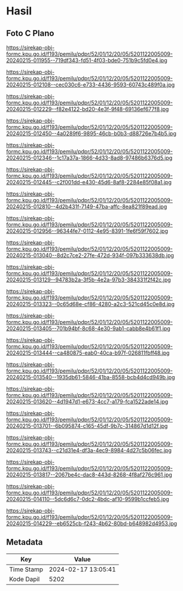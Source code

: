 # Hasil

## Foto C Plano

https://sirekap-obj-formc.kpu.go.id/f193/pemilu/pdpr/52/01/12/20/05/5201122005009-20240215-011955--719df343-fd51-4f03-bde0-751b9c5fd0e4.jpg

https://sirekap-obj-formc.kpu.go.id/f193/pemilu/pdpr/52/01/12/20/05/5201122005009-20240215-012108--cec030c6-e733-4436-9593-60743c489f0a.jpg

https://sirekap-obj-formc.kpu.go.id/f193/pemilu/pdpr/52/01/12/20/05/5201122005009-20240215-012229--f82e4122-bd20-4e3f-9f48-69136ef677f8.jpg

https://sirekap-obj-formc.kpu.go.id/f193/pemilu/pdpr/52/01/12/20/05/5201122005009-20240215-012450--4a0289f6-9895-46cb-b0b3-d88726e7b4b5.jpg

https://sirekap-obj-formc.kpu.go.id/f193/pemilu/pdpr/52/01/12/20/05/5201122005009-20240215-012346--1c17a37a-1866-4d33-8ad8-97486b6376d5.jpg

https://sirekap-obj-formc.kpu.go.id/f193/pemilu/pdpr/52/01/12/20/05/5201122005009-20240215-012445--c2f001dd-e430-45d6-8af8-2284e85f08a1.jpg

https://sirekap-obj-formc.kpu.go.id/f193/pemilu/pdpr/52/01/12/20/05/5201122005009-20240215-012810--4d2b431f-7149-47ba-affc-8ea821f89ead.jpg

https://sirekap-obj-formc.kpu.go.id/f193/pemilu/pdpr/52/01/12/20/05/5201122005009-20240215-012956--96344fe7-0112-4e95-8391-1fe6f59f7602.jpg

https://sirekap-obj-formc.kpu.go.id/f193/pemilu/pdpr/52/01/12/20/05/5201122005009-20240215-013040--8d2c7ce2-27fe-472d-934f-097b333638db.jpg

https://sirekap-obj-formc.kpu.go.id/f193/pemilu/pdpr/52/01/12/20/05/5201122005009-20240215-013129--94783b2a-3f5b-4e2a-97b3-384331f2f42c.jpg

https://sirekap-obj-formc.kpu.go.id/f193/pemilu/pdpr/52/01/12/20/05/5201122005009-20240215-013323--0c65d68e-cf86-4280-a2c3-521cd45c0e8d.jpg

https://sirekap-obj-formc.kpu.go.id/f193/pemilu/pdpr/52/01/12/20/05/5201122005009-20240215-013405--701b94bf-8c68-4e30-9ab1-cabb8e4b61f1.jpg

https://sirekap-obj-formc.kpu.go.id/f193/pemilu/pdpr/52/01/12/20/05/5201122005009-20240215-013444--ca480875-eab0-40ca-b97f-026811fbff48.jpg

https://sirekap-obj-formc.kpu.go.id/f193/pemilu/pdpr/52/01/12/20/05/5201122005009-20240215-013540--1935db61-5846-41ba-8558-bcb4d4cd949b.jpg

https://sirekap-obj-formc.kpu.go.id/f193/pemilu/pdpr/52/01/12/20/05/5201122005009-20240215-013620--4d1947d1-e673-4cc7-a179-fca1522ade14.jpg

https://sirekap-obj-formc.kpu.go.id/f193/pemilu/pdpr/52/01/12/20/05/5201122005009-20240215-013701--6b095874-c165-45df-9b7c-314867d1d12f.jpg

https://sirekap-obj-formc.kpu.go.id/f193/pemilu/pdpr/52/01/12/20/05/5201122005009-20240215-013743--c21d31e4-df3a-4ec9-8984-4d27c5b06fec.jpg

https://sirekap-obj-formc.kpu.go.id/f193/pemilu/pdpr/52/01/12/20/05/5201122005009-20240215-013817--2067be4c-dac8-443d-8268-4f8af276c961.jpg

https://sirekap-obj-formc.kpu.go.id/f193/pemilu/pdpr/52/01/12/20/05/5201122005009-20240215-014110--5dc6d6c7-0dc2-4bdc-af10-9599b1ccfeb5.jpg

https://sirekap-obj-formc.kpu.go.id/f193/pemilu/pdpr/52/01/12/20/05/5201122005009-20240215-014229--eb6525cb-f243-4b62-80bd-b648982d4953.jpg


## Metadata

| Key        | Value               |
| ---------- | ------------------- |
| Time Stamp | 2024-02-17 13:05:41 |
| Kode Dapil | 5202                |



